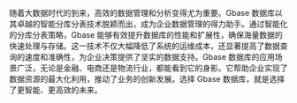 随着大数据时代的到来，高效的数据管理和分析变得尤为重要。Gbase 数据库以其卓越的智能分库分表技术脱颖而出，成为企业数据管理的得力助手。通过智能化的分库分表策略，Gbase 能够有效提升数据库的性能和扩展性，确保海量数据的快速处理与存储。这一技术不仅大幅降低了系统的运维成本，还显著提高了数据查询的速度和准确性，为企业决策提供了坚实的数据支持。Gbase 数据库的应用场景广泛，无论是金融、电商还是物流行业，都能看到它的身影。它帮助企业实现了数据资源的最大化利用，推动了业务的创新发展。选择 Gbase 数据库，就是选择了更智能、更高效的未来。